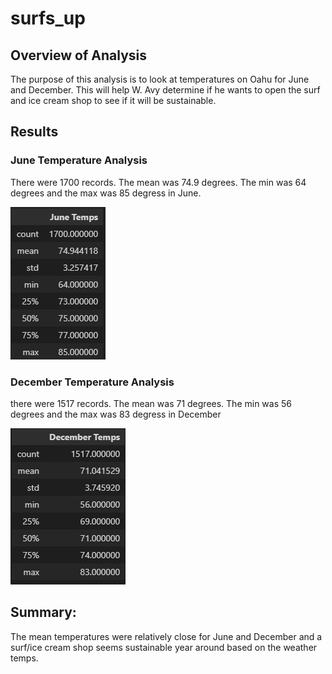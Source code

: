# surfs_up

## Overview of Analysis
The purpose of this analysis is to look at temperatures on Oahu for June and December. This will help W. Avy determine if he wants to open the surf and ice cream shop to see if it will be sustainable.

## Results
### June Temperature Analysis
There were 1700 records. The mean was 74.9 degrees. The min was 64 degrees and the max was 85 degress in June.

![June Temps](https://github.com/tracy7a/surfs_up/blob/c7fd1556d46c2448b1aa1b215864605df307d420/June.PNG)

###  December Temperature Analysis
there were 1517 records.  The mean was 71 degrees. The min was 56 degrees and the max was 83 degress in December

![December Temps](https://github.com/tracy7a/surfs_up/blob/c7fd1556d46c2448b1aa1b215864605df307d420/December.PNG)

## Summary:
The mean temperatures were relatively close for June and December and a surf/ice cream shop seems sustainable year around based on the weather temps. 
